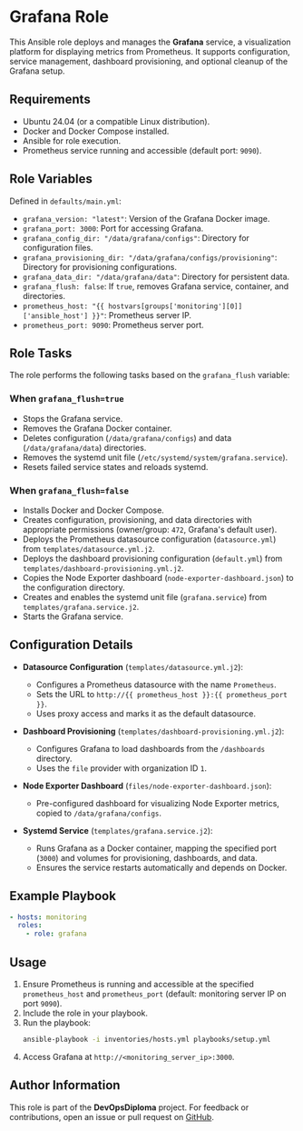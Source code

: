 # Grafana Role

This Ansible role deploys and manages the **Grafana** service, a visualization platform for displaying metrics from Prometheus. It supports configuration, service management, dashboard provisioning, and optional cleanup of the Grafana setup.

## Requirements

- Ubuntu 24.04 (or a compatible Linux distribution).
- Docker and Docker Compose installed.
- Ansible for role execution.
- Prometheus service running and accessible (default port: `9090`).

## Role Variables

Defined in `defaults/main.yml`:

- `grafana_version: "latest"`: Version of the Grafana Docker image.
- `grafana_port: 3000`: Port for accessing Grafana.
- `grafana_config_dir: "/data/grafana/configs"`: Directory for configuration files.
- `grafana_provisioning_dir: "/data/grafana/configs/provisioning"`: Directory for provisioning configurations.
- `grafana_data_dir: "/data/grafana/data"`: Directory for persistent data.
- `grafana_flush: false`: If `true`, removes Grafana service, container, and directories.
- `prometheus_host: "{{ hostvars[groups['monitoring'][0]]['ansible_host'] }}"`: Prometheus server IP.
- `prometheus_port: 9090`: Prometheus server port.

## Role Tasks

The role performs the following tasks based on the `grafana_flush` variable:

### When `grafana_flush=true`
- Stops the Grafana service.
- Removes the Grafana Docker container.
- Deletes configuration (`/data/grafana/configs`) and data (`/data/grafana/data`) directories.
- Removes the systemd unit file (`/etc/systemd/system/grafana.service`).
- Resets failed service states and reloads systemd.

### When `grafana_flush=false`
- Installs Docker and Docker Compose.
- Creates configuration, provisioning, and data directories with appropriate permissions (owner/group: `472`, Grafana's default user).
- Deploys the Prometheus datasource configuration (`datasource.yml`) from `templates/datasource.yml.j2`.
- Deploys the dashboard provisioning configuration (`default.yml`) from `templates/dashboard-provisioning.yml.j2`.
- Copies the Node Exporter dashboard (`node-exporter-dashboard.json`) to the configuration directory.
- Creates and enables the systemd unit file (`grafana.service`) from `templates/grafana.service.j2`.
- Starts the Grafana service.

## Configuration Details

- **Datasource Configuration** (`templates/datasource.yml.j2`):
  - Configures a Prometheus datasource with the name `Prometheus`.
  - Sets the URL to `http://{{ prometheus_host }}:{{ prometheus_port }}`.
  - Uses proxy access and marks it as the default datasource.

- **Dashboard Provisioning** (`templates/dashboard-provisioning.yml.j2`):
  - Configures Grafana to load dashboards from the `/dashboards` directory.
  - Uses the `file` provider with organization ID `1`.

- **Node Exporter Dashboard** (`files/node-exporter-dashboard.json`):
  - Pre-configured dashboard for visualizing Node Exporter metrics, copied to `/data/grafana/configs`.

- **Systemd Service** (`templates/grafana.service.j2`):
  - Runs Grafana as a Docker container, mapping the specified port (`3000`) and volumes for provisioning, dashboards, and data.
  - Ensures the service restarts automatically and depends on Docker.

## Example Playbook

```yaml
- hosts: monitoring
  roles:
    - role: grafana
```

## Usage

1. Ensure Prometheus is running and accessible at the specified `prometheus_host` and `prometheus_port` (default: monitoring server IP on port `9090`).
2. Include the role in your playbook.
3. Run the playbook:
   ```bash
   ansible-playbook -i inventories/hosts.yml playbooks/setup.yml
   ```
4. Access Grafana at `http://<monitoring_server_ip>:3000`.

## Author Information

This role is part of the **DevOpsDiploma** project. For feedback or contributions, open an issue or pull request on [GitHub](https://github.com/mmoonly/DevOpsDiploma).
